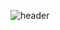 ![header](https://capsule-render.vercel.app/api?type=waving&color=0:2EAC3D,100:7DC1E1&height=300&section=header&text=LING%20LING&fontSize=90)

